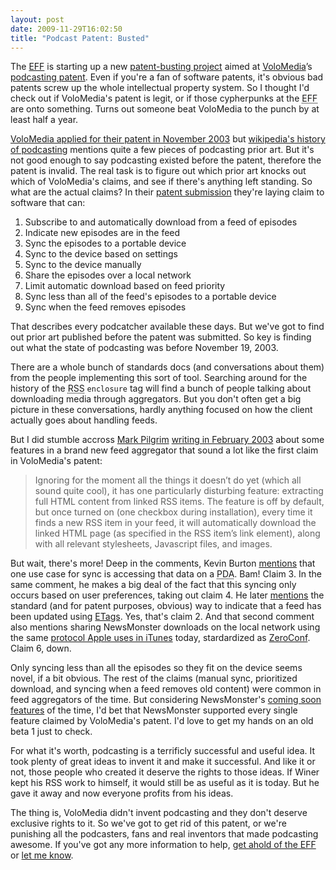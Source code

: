 ```yaml
---
layout: post
date: 2009-11-29T16:02:50
title: "Podcast Patent: Busted"
---
```


The [EFF][] is starting up a new [patent-busting project][] aimed at
[VoloMedia][]’s [podcasting patent][]. Even if you're a fan of software
patents, it's obvious bad patents screw up the whole intellectual
property system. So I thought I'd check out if VoloMedia's patent is
legit, or if those cypherpunks at the
<acronym title="Electronic Frontier Foundation"><span
class="caps">EFF</span></acronym> are onto something. Turns out someone
beat VoloMedia to the punch by at least half a year.

[VoloMedia applied for their patent in November 2003][] but [wikipedia's
history of podcasting][] mentions quite a few pieces of podcasting prior
art. But it's not good enough to say podcasting existed before the
patent, therefore the patent is invalid. The real task is to figure out
which prior art knocks out which of VoloMedia's claims, and see if
there's anything left standing. So what are the actual claims? In their
[patent submission][podcasting patent] they're laying claim to software
that can:

1.  Subscribe to and automatically download from a feed of episodes
2.  Indicate new episodes are in the feed
3.  Sync the episodes to a portable device
4.  Sync to the device based on settings
5.  Sync to the device manually
6.  Share the episodes over a local network
7.  Limit automatic download based on feed priority
8.  Sync less than all of the feed's episodes to a portable device
9.  Sync when the feed removes episodes

That describes every podcatcher available these days. But we've got to
find out prior art published before the patent was submitted. So key is
finding out what the state of podcasting was before November 19, 2003.

There are a whole bunch of standards docs (and conversations about them)
from the people implementing this sort of tool. Searching around for the
history of the
<acronym title="Really Simple Syndication. No wait, RDF Site Summary. Or maybe Rich Site Summary?"><span
class="caps">RSS</span></acronym> `enclosure` tag will find a bunch of
people talking about downloading media through aggregators. But you
don't often get a big picture in these conversations, hardly anything
focused on how the client actually goes about handling feeds.

But I did stumble accross [Mark Pilgrim][] [writing in February 2003][]
about some features in a brand new feed aggregator that sound a lot like
the first claim in VoloMedia's patent:

> Ignoring for the moment all the things it doesn’t do yet (which all
> sound quite cool), it has one particularly disturbing feature:
> extracting full <span class="caps">HTML</span> content from linked
> <span class="caps">RSS</span> items. The feature is off by default,
> but once turned on (one checkbox during installation), every time it
> finds a new <span class="caps">RSS</span> item in your feed, it will
> automatically download the linked <span class="caps">HTML</span> page
> (as specified in the <span class="caps">RSS</span> item’s link
> element), along with all relevant stylesheets, Javascript files, and
> images.

But wait, there's more! Deep in the comments, Kevin Burton [mentions][]
that one use case for sync is accessing that data on a
<acronym title="personal digital assistant"><span
class="caps">PDA</span></acronym>. Bam! Claim 3. In the same comment, he
makes a big deal of the fact that this syncing only occurs based on user
preferences, taking out claim 4. He later [mentions][1] the standard
(and for patent purposes, obvious) way to indicate that a feed has been
updated using [ETags][]. Yes, that's claim 2. And that second comment
also mentions sharing NewsMonster downloads on the local network using
the same [protocol Apple uses in iTunes][] today, stardardized as
[ZeroConf][]. Claim 6, down.

Only syncing less than all the episodes so they fit on the device seems
novel, if a bit obvious. The rest of the claims (manual sync,
prioritized download, and syncing when a feed removes old content) were
common in feed aggregators of the time. But considering NewsMonster's
[coming soon features][] of the time, I'd bet that NewsMonster supported
every single feature claimed by VoloMedia's patent. I'd love to get my
hands on an old beta 1 just to check.

For what it's worth, podcasting is a terrificly successful and useful
idea. It took plenty of great ideas to invent it and make it successful.
And like it or not, those people who created it deserve the rights to
those ideas. If Winer kept his <span class="caps">RSS</span> work to
himself, it would still be as useful as it is today. But he gave it away
and now everyone profits from his ideas.

The thing is, VoloMedia didn't invent podcasting and they don't deserve
exclusive rights to it. So we've got to get rid of this patent, or we're
punishing all the podcasters, fans and real inventors that made
podcasting awesome. If you've got any more information to help, [get
ahold of the EFF][] or [let me know][].

  [EFF]: http://eff.org "Electronic Frontier Foundation"
  [patent-busting project]: http://www.eff.org/deeplinks/2009/11/eff-tackles-bogus-podcasting-patent-and-we-need-yo
    "EFF Tackles Bogus Podcasting Patent - And We Need Your Help"
  [VoloMedia]: http://www.volomedia.com/
  [podcasting patent]: http://patft1.uspto.gov/netacgi/nph-Parser?Sect1=PTO1&Sect2=HITOFF&d=PALL&p=1&u=%2Fnetahtml%2FPTO%2Fsrchnum.htm&r=1&f=G&l=50&s1=7568213.PN.&OS=PN/7568213&RS=PN/7568213
  [VoloMedia applied for their patent in November 2003]: http://newteevee.com/2009/07/29/volomedia-awarded-the-patent-for-podcasting/
  [wikipedia's history of podcasting]: http://en.wikipedia.org/wiki/History_of_podcasting
  [Mark Pilgrim]: http://diveintomark.org
  [writing in February 2003]: http://diveintomark.org/archives/2003/02/20/robotstxt_support_for_uberaggregators
  [mentions]: http://diveintomark.org/archives/2003/02/20/robotstxt_support_for_uberaggregators#comment-480
  [1]: http://diveintomark.org/archives/2003/02/20/robotstxt_support_for_uberaggregators#comment-481
  [ETags]: http://rfc2616.com/#14.19 "entity tags"
  [protocol Apple uses in iTunes]: http://www.apple.com/support/bonjour/
    "Bonjour"
  [ZeroConf]: http://zeroconf.org
  [coming soon features]: http://web.archive.org/web/20030401171052/http://www.newsmonster.org/coming-soon.html
  [get ahold of the EFF]: mailto:podcasting_priorart@eff.org
  [let me know]: http://josephholsten.com
